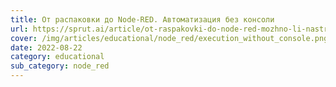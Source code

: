 ```yaml
---
title: От распаковки до Node-RED. Автоматизация без консоли
url: https://sprut.ai/article/ot-raspakovki-do-node-red-mozhno-li-nastroit-avtomatizaciyu-na-wiren-board-7-ne-umerev-v-konsoli
cover: /img/articles/educational/node_red/execution_without_console.png
date: 2022-08-22
category: educational
sub_category: node_red
---
```


